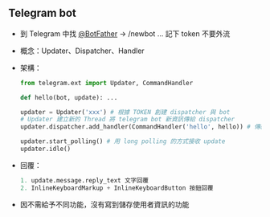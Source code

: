## Telegram bot 

- 到 Telegram 中找 [@BotFather](https://t.me/BotFather)  -> /newbot ... 記下 token 不要外流

- 概念：Updater、Dispatcher、Handler

- 架構：

  ```python
  from telegram.ext import Updater, CommandHandler
  
  def hello(bot, update): ...
  
  updater = Updater('xxx') # 根據 TOKEN 創建 dispatcher 與 bot
  # Updater 建立新的 Thread 將 telegram bot 新資訊傳給 dispatcher
  updater.dispatcher.add_handler(CommandHandler('hello', hello)) # 傳給相對應的 Handler
  
  updater.start_polling() # 用 long polling 的方式接收 update
  updater.idle()
  ```

- 回覆：

  ```python
  1. update.message.reply_text 文字回覆
  2. InlineKeyboardMarkup + InlineKeyboardButton 按鈕回覆
  ```

- 因不需給予不同功能，沒有寫到儲存使用者資訊的功能
